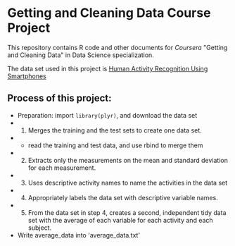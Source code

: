 # Getting and Cleaning Data Course Project

This repository contains R code and other documents for *Coursera* "Getting and Cleaning Data" in Data Science specialization. 

The data set used in this project is [Human Activity Recognition Using Smartphones](http://archive.ics.uci.edu/ml/datasets/Human+Activity+Recognition+Using+Smartphones "Title")

## Process of this project:

* Preparation: import `library(plyr)`, and download the data set
* 1. Merges the training and the test sets to create one data set.
* * read the training and test data, and use rbind to merge them
* 2. Extracts only the measurements on the mean and standard deviation for each measurement.
* 3. Uses descriptive activity names to name the activities in the data set
* 4. Appropriately labels the data set with descriptive variable names.
* 5. From the data set in step 4, creates a second, independent tidy data set with the average of each variable for each activity and each subject.
* Write average_data into 'average_data.txt'
